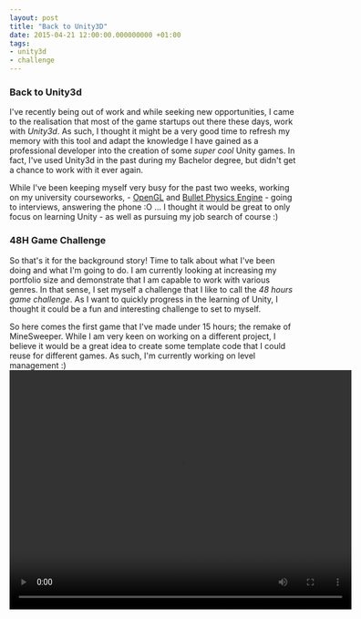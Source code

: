 ```yaml
---
layout: post
title: "Back to Unity3D"
date: 2015-04-21 12:00:00.000000000 +01:00
tags:
- unity3d
- challenge
---
```


### Back to Unity3d ###

I've recently being out of work and while seeking new opportunities, I came to the realisation that most of the game startups out there these days, work with *Unity3d*. 
As such, I thought it might be a very good time to refresh my memory with this tool and adapt the knowledge I have gained as a professional developer into the creation of some *super cool* Unity games. In fact, I've used Unity3d in the past during my Bachelor degree, but didn't get a chance to work with it ever again.

While I've been keeping myself very busy for the past two weeks, working on my university courseworks, - [OpenGL](http://carolineaubry.com/openglsonic/) and [Bullet Physics Engine](http://carolineaubry.com/bulletboids/) - going to interviews, answering the phone :O ... I thought it would be great to only focus on learning Unity - as well as pursuing my job search of course :)

### 48H Game Challenge ###
So that's it for the background story! Time to talk about what I've been doing and what I'm going to do. I am currently looking at increasing my portfolio size and demonstrate that I am capable to work with various genres. In that sense, I set myself a challenge that I like to call the *48 hours game challenge*. 
As I want to quickly progress in the learning of Unity, I thought it could be a fun and interesting challenge to set to myself.

So here comes the first game that I've made under 15 hours; the remake of MineSweeper. While I am very keen on working on a different project, I believe it would be a great idea to create some template code that I could reuse for different games. As such, I'm currently working on level management :)
<video controls="controls" width="600" height="420" name="Video Name" src="/assets/MineSweeper.mov"></video>
